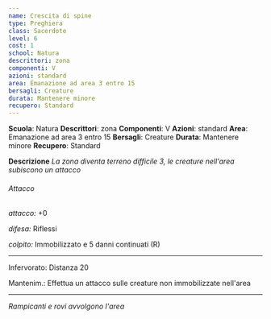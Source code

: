 ```yaml
---
name: Crescita di spine
type: Preghiera
class: Sacerdote
level: 6
cost: 1
school: Natura
descrittori: zona
componenti: V
azioni: standard
area: Emanazione ad area 3 entro 15
bersagli: Creature
durata: Mantenere minore
recupero: Standard
---
```

**Scuola**: Natura
**Descrittori**: zona
**Componenti**: V
**Azioni**: standard
**Area**: Emanazione ad area 3 entro 15
**Bersagli**: Creature
**Durata**: Mantenere minore
**Recupero**: Standard

**Descrizione**
*La zona diventa terreno difficile 3, le creature nell'area subiscono un attacco*

###### Attacco

*attacco:* +0

*difesa:* Riflessi

*colpito:* Immobilizzato e 5 danni continuati (R)

---

Infervorato: Distanza 20

Mantenim.: Effettua un attacco sulle creature non immobilizzate nell'area

---

*Rampicanti e rovi avvolgono l'area*
